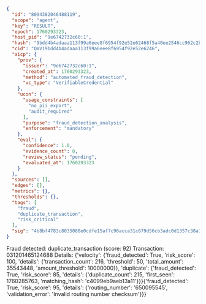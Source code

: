 ```json
{
  "id": "8094382046488119",
  "scope": "agent",
  "key": "RESULT",
  "epoch": 1760293323,
  "host_pid": "9e6742732c60:1",
  "hash": "9bdd4b4adaaa113f99a6eee8f6954f92e52e62468f5a40ee2546cc962c2b650a",
  "cid": "QmV19bdd4b4adaaa113f99a6eee8f6954f92e52e6246",
  "aicp": {
    "prov": {
      "issuer": "9e6742732c60:1",
      "created_at": 1760293323,
      "method": "automated_fraud_detection",
      "vc_type": "VerifiableCredential"
    },
    "ucon": {
      "usage_constraints": [
        "no_pii_export",
        "audit_required"
      ],
      "purpose": "fraud_detection_analysis",
      "enforcement": "mandatory"
    },
    "eval": {
      "confidence": 1.0,
      "evidence_count": 0,
      "review_status": "pending",
      "evaluated_at": 1760293323
    }
  },
  "sources": [],
  "edges": [],
  "metrics": {},
  "thresholds": {},
  "tags": [
    "fraud",
    "duplicate_transaction",
    "risk_critical"
  ],
  "sig": "4b8bf4783c8035088e0cdfe15af7c96acca31c679d56cb3adc0d1357c38a1555"
}
```

Fraud detected: duplicate_transaction (score: 92)
Transaction: 031201465124688
Details: {'velocity': {'fraud_detected': True, 'risk_score': 100, 'details': {'transaction_count': 216, 'threshold': 50, 'total_amount': 35543448, 'amount_threshold': 10000000}}, 'duplicate': {'fraud_detected': True, 'risk_score': 85, 'details': {'duplicate_count': 215, 'first_seen': 1760285763, 'matching_hash': 'c4099eb9aeb13a11'}}}{'fraud_detected': True, 'risk_score': 95, 'details': {'routing_number': '650095545', 'validation_error': 'Invalid routing number checksum'}}}